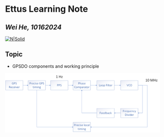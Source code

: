 # Ettus Learning Note
## _Wei He, 10162024_
[![N|Solid](https://cldup.com/dTxpPi9lDf.thumb.png)](https://nodesource.com/products/nsolid)


## Topic
- GPSDO components and working principle


![GPSDO](https://github.com/WeiHe98/RA-progress-track/blob/main/GPSDO.png "GPSDO")

